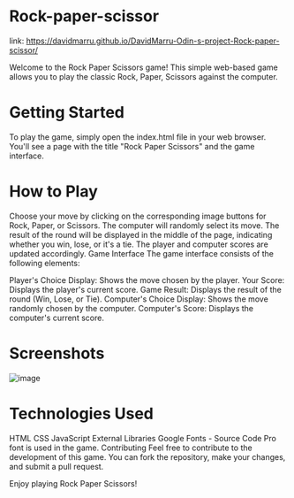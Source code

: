 # Rock-paper-scissor
link: https://davidmarru.github.io/DavidMarru-Odin-s-project-Rock-paper-scissor/

Welcome to the Rock Paper Scissors game! This simple web-based game allows you to play the classic Rock, Paper, Scissors against the computer.

# Getting Started
To play the game, simply open the index.html file in your web browser. You'll see a page with the title "Rock Paper Scissors" and the game interface.

# How to Play
Choose your move by clicking on the corresponding image buttons for Rock, Paper, or Scissors.
The computer will randomly select its move.
The result of the round will be displayed in the middle of the page, indicating whether you win, lose, or it's a tie.
The player and computer scores are updated accordingly.
Game Interface
The game interface consists of the following elements:

Player's Choice Display: Shows the move chosen by the player.
Your Score: Displays the player's current score.
Game Result: Displays the result of the round (Win, Lose, or Tie).
Computer's Choice Display: Shows the move randomly chosen by the computer.
Computer's Score: Displays the computer's current score.

# Screenshots
![image](https://github.com/DavidMarru/DavidMarru-Odin-s-project-Rock-paper-scissor/assets/144349276/c047d5a4-69cf-4740-98eb-d91bd3447814)





# Technologies Used
HTML
CSS
JavaScript
External Libraries
Google Fonts - Source Code Pro font is used in the game.
Contributing
Feel free to contribute to the development of this game. You can fork the repository, make your changes, and submit a pull request.


Enjoy playing Rock Paper Scissors! 
